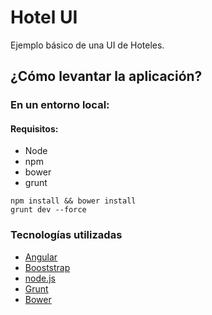 # Hotel UI

Ejemplo básico de una UI de Hoteles.

## ¿Cómo levantar la aplicación?

### En un entorno local:

#### Requisitos:

- Node
- npm
- bower
- grunt

```
npm install && bower install
grunt dev --force

```

 
### Tecnologías utilizadas

- [Angular](https://angular.io)
- [Booststrap](http://getbootstrap.com)
- [node.js](https://nodejs.org)
- [Grunt](https://gruntjs.com)
- [Bower](https://bower.io)

